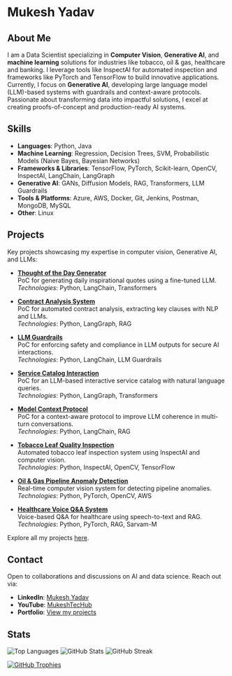 # Mukesh Yadav

## About Me
I am a Data Scientist specializing in **Computer Vision**, **Generative AI**, and **machine learning** solutions for industries like tobacco, oil & gas, healthcare and banking. I leverage tools like InspectAI for automated inspection and frameworks like PyTorch and TensorFlow to build innovative applications. Currently, I focus on **Generative AI**, developing large language model (LLM)-based systems with guardrails and context-aware protocols. Passionate about transforming data into impactful solutions, I excel at creating proofs-of-concept and production-ready AI systems.

## Skills
- **Languages**: Python, Java
- **Machine Learning**: Regression, Decision Trees, SVM, Probabilistic Models (Naive Bayes, Bayesian Networks)
- **Frameworks & Libraries**: TensorFlow, PyTorch, Scikit-learn, OpenCV, InspectAI, LangChain, LangGraph
- **Generative AI**: GANs, Diffusion Models, RAG, Transformers, LLM Guardrails
- **Tools & Platforms**: Azure, AWS, Docker, Git, Jenkins, Postman, MongoDB, MySQL
- **Other**: Linux

## Projects
Key projects showcasing my expertise in computer vision, Generative AI, and LLMs:

- **[Thought of the Day Generator](https://github.com/eryadavmukesh/thought-of-the-day)**  
  PoC for generating daily inspirational quotes using a fine-tuned LLM.  
  *Technologies*: Python, LangChain, Transformers

- **[Contract Analysis System](https://github.com/eryadavmukesh/contract_analysis)**  
  PoC for automated contract analysis, extracting key clauses with NLP and LLMs.  
  *Technologies*: Python, LangGraph, RAG

- **[LLM Guardrails](https://github.com/eryadavmukesh/llm_guardrails)**  
  PoC for enforcing safety and compliance in LLM outputs for secure AI interactions.  
  *Technologies*: Python, LangChain, LLM Guardrails

- **[Service Catalog Interaction](https://github.com/eryadavmukesh/service_catalog_interaction)**  
  PoC for an LLM-based interactive service catalog with natural language queries.  
  *Technologies*: Python, LangGraph, Transformers

- **[Model Context Protocol](https://github.com/eryadavmukesh/model_context_protocol)**  
  PoC for a context-aware protocol to improve LLM coherence in multi-turn conversations.  
  *Technologies*: Python, LangChain, RAG

- **[Tobacco Leaf Quality Inspection](https://github.com/eryadavmukesh/tobacco-inspection)**  
  Automated tobacco leaf inspection system using InspectAI and computer vision.  
  *Technologies*: Python, InspectAI, OpenCV, TensorFlow

- **[Oil & Gas Pipeline Anomaly Detection](https://github.com/eryadavmukesh/pipeline-monitoring)**  
  Real-time computer vision system for detecting pipeline anomalies.  
  *Technologies*: Python, PyTorch, OpenCV, AWS

- **[Healthcare Voice Q&A System](https://github.com/eryadavmukesh/healthcare-qa)**  
  Voice-based Q&A for healthcare using speech-to-text and RAG.  
  *Technologies*: Python, PyTorch, RAG, Sarvam-M

Explore all my projects [here](https://github.com/eryadavmukesh?tab=repositories).

## Contact
Open to collaborations and discussions on AI and data science. Reach out via:

- **LinkedIn**: [Mukesh Yadav](https://www.linkedin.com/in/eryadavmukesh/)
- **YouTube**: [MukeshTecHub](https://www.youtube.com/channel/UCEhl8ROa9ayyYJ64DpMG9OQ/featured)
- **Portfolio**: [View my projects](https://eryadavmukesh.github.io/)


## Stats
<p>
  <img src="https://github-readme-stats.vercel.app/api/top-langs?username=eryadavmukesh&show_icons=true&locale=en&layout=compact" alt="Top Languages" />
  <img src="https://github-readme-stats.vercel.app/api?username=eryadavmukesh&show_icons=true&locale=en" alt="GitHub Stats" />
  <img src="https://github-readme-streak-stats.herokuapp.com/?user=eryadavmukesh" alt="GitHub Streak" />
</p>

<p>
  <a href="https://github.com/ryo-ma/github-profile-trophy">
    <img src="https://github-profile-trophy.vercel.app/?username=eryadavmukesh" alt="GitHub Trophies" />
  </a>
</p>
